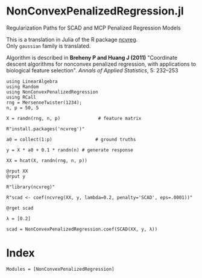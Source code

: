 # NonConvexPenalizedRegression.jl

Regularization Paths for SCAD and MCP Penalized Regression Models

This is a translation in Julia of the R package [ncvreg](http://pbreheny.github.io/ncvreg/).  
Only `gaussian` family is translated.

Algorithm is described in **Breheny P and Huang J (2011)** "Coordinate descent algorithms for nonconvex penalized regression, with applications to biological feature selection". *Annals of Applied Statistics*, 5: 232–253

```@example scad
using LinearAlgebra 
using Random
using NonConvexPenalizedRegression
using RCall
rng = MersenneTwister(1234);
n, p = 50, 5

X = randn(rng, n, p)              # feature matrix
```

```@setup scad
R"install.packages('ncvreg')"
```

```@example scad
a0 = collect(1:p)                # ground truths
```

```@example scad
y = X * a0 + 0.1 * randn(n) # generate response
```

```@example scad
XX = hcat(X, randn(rng, n, p))

@rput XX
@rput y

R"library(ncvreg)"

R"scad <- coef(ncvreg(XX, y, lambda=0.2, penalty='SCAD', eps=.0001))"

@rget scad
```

```@example scad
λ = [0.2]

scad = NonConvexPenalizedRegression.coef(SCAD(XX, y, λ))
```

# Index

```@autodocs
Modules = [NonConvexPenalizedRegression]
```

```@index
```
